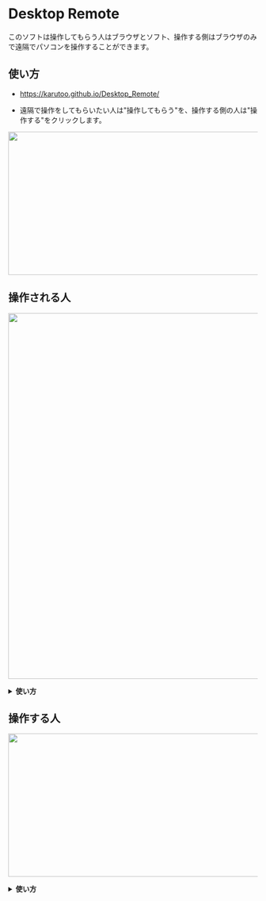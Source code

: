 # Desktop Remote


このソフトは操作してもらう人はブラウザとソフト、操作する側はブラウザのみで遠隔でパソコンを操作することができます。

## 使い方
* <a href="https://karutoo.github.io/Desktop_Remote/">https://karutoo.github.io/Desktop_Remote/</a>

* 遠隔で操作をしてもらいたい人は"操作してもらう"を、操作する側の人は"操作する"をクリックします。
<p align="center">
<img src="https://cdn.discordapp.com/attachments/227435170242756608/862862009782239232/unknown.png"
  width="686" height="289">
</p>

## 操作される人

<p align="center">
  <img src="https://cdn.discordapp.com/attachments/227435170242756608/862862945134444554/unknown.png"  width="738">
</p>
<details><summary><b>使い方</b></summary>

1. ソフトを"ソフトをダウンロードする"を押し.exeをダウンロードを行いそのソフトを起動してください。

2. ソフトを起動すると下の方に現在の接続状況が書かれています。ここが緑色の接続中であれば操作が可能です。
<p align="center">
  <img src="https://cdn.discordapp.com/attachments/227435170242756608/862866738352488519/unknown.png"  width="738">
</p>

3. 画面共有を行うために"←このIDで画面共有をする"、"ランダムなIDで画面共有をする"どちらか好きな方を押します。

4. すると共有する画面の選択が出てきます。それの上のタブの一番左のタブを選択し、画面をクリックし共有を押してください。(モニターが複数ある場合は画面1を選択し、共有を行う。)

5. 共有が成功すると操作する方がアクセスするURLをコピーするボタンが出てきます。ここをクリックすると遠隔操作する側の人に伝えるIDが最初から入力ささったサイトに飛ぶことができるURLがコピーされます。

6. コピーしたURLをchatアプリなどに貼り、アクセスしてもらうことができれば操作される人の設定は終わりです。

</details>

## 操作する人

<p align="center">
<img src="https://cdn.discordapp.com/attachments/227435170242756608/862867272972369920/unknown.png"
  width="686" height="289">
</p>

<details><summary><b>使い方</b></summary>

1. 遠隔操作を行いたい相手からIDを聞き、手打ちで入力し接続するボタンを押し接続する方法と、IDが最初から打たさったURLにアクセスし、そのまま接続するを押して接続する方法があります。

2. 接続するボタンを押し、画面が表示されれば成功です。

3. 映像の上にマウスを置けば相手側のマウスを操作する事ができます。またキー入力、ドラック、ショートカットキーにも対応しています。

</details>
